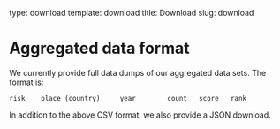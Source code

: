 type: download
template: download
title:  Download
slug: download

# Aggregated data format

We currently provide full data dumps of our aggregated data sets.
The format is:

```
risk    place (country)     year        count   score   rank
```

In addition to the above CSV format, we also provide a JSON download.


